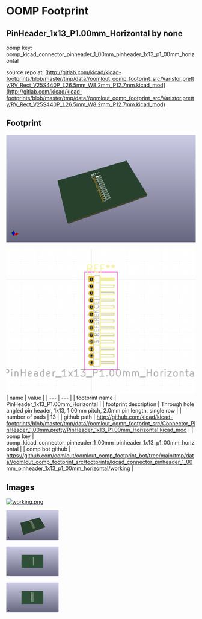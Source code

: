 # OOMP Footprint  
## PinHeader_1x13_P1.00mm_Horizontal  by none  
  
oomp key: oomp_kicad_connector_pinheader_1_00mm_pinheader_1x13_p1_00mm_horizontal  
  
source repo at: [http://gitlab.com/kicad/kicad-footprints/blob/master/tmp/data//oomlout_oomp_footprint_src/Varistor.pretty/RV_Rect_V25S440P_L26.5mm_W8.2mm_P12.7mm.kicad_mod](http://gitlab.com/kicad/kicad-footprints/blob/master/tmp/data//oomlout_oomp_footprint_src/Varistor.pretty/RV_Rect_V25S440P_L26.5mm_W8.2mm_P12.7mm.kicad_mod)  
## Footprint  
  
[![working_kicad_pcb_3d.png](working_kicad_pcb_3d_600.png)](working_kicad_pcb_3d.png)  
  
[![working.png](working_600.png)](working.png)  
| name | value | 
| --- | --- | 
| footprint name | PinHeader_1x13_P1.00mm_Horizontal | 
| footprint description | Through hole angled pin header, 1x13, 1.00mm pitch, 2.0mm pin length, single row | 
| number of pads | 13 | 
| github path | http://github.com/kicad/kicad-footprints/blob/master/tmp/data//oomlout_oomp_footprint_src/Connector_PinHeader_1.00mm.pretty/PinHeader_1x13_P1.00mm_Horizontal.kicad_mod | 
| oomp key | oomp_kicad_connector_pinheader_1_00mm_pinheader_1x13_p1_00mm_horizontal | 
| oomp bot github | https://github.com/oomlout/oomlout_oomp_footprint_bot/tree/main/tmp/data//oomlout_oomp_footprint_src/footprints/kicad_connector_pinheader_1_00mm_pinheader_1x13_p1_00mm_horizontal/working | 
## Images  
  
[![working.png](working_140.png)](working.png)  
  
[![working_kicad_pcb_3d.png](working_kicad_pcb_3d_140.png)](working_kicad_pcb_3d.png)  
  
[![working_kicad_pcb_3d_back.png](working_kicad_pcb_3d_back_140.png)](working_kicad_pcb_3d_back.png)  
  
[![working_kicad_pcb_3d_front.png](working_kicad_pcb_3d_front_140.png)](working_kicad_pcb_3d_front.png)  
